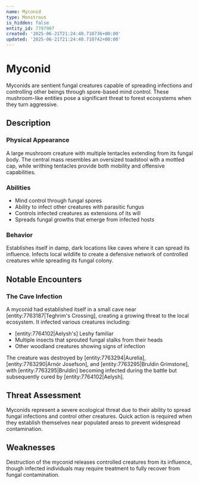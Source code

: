 ```yaml
---
name: Myconid
type: Monstrous
is_hidden: false
entity_id: 7797907
created: '2025-06-21T21:24:40.710736+00:00'
updated: '2025-06-21T21:24:40.710742+00:00'
---
```


# Myconid

Myconids are sentient fungal creatures capable of spreading infections and controlling other beings through spore-based mind control. These mushroom-like entities pose a significant threat to forest ecosystems when they turn aggressive.

## Description

### Physical Appearance
A large mushroom creature with multiple tentacles extending from its fungal body. The central mass resembles an oversized toadstool with a mottled cap, while writhing tentacles provide both mobility and offensive capabilities.

### Abilities
- Mind control through fungal spores
- Ability to infect other creatures with parasitic fungus
- Controls infected creatures as extensions of its will
- Spreads fungal growths that emerge from infected hosts

### Behavior
Establishes itself in damp, dark locations like caves where it can spread its influence. Infects local wildlife to create a defensive network of controlled creatures while spreading its fungal colony.

## Notable Encounters

### The Cave Infection
A myconid had established itself in a small cave near [entity:7763187|Teghrim's Crossing], creating a growing threat to the local ecosystem. It infected various creatures including:
- [entity:7764102|Aelysh's] Leshy familiar
- Multiple insects that sprouted fungal stalks from their heads
- Other woodland creatures showing signs of infection

The creature was destroyed by [entity:7763294|Aurelia], [entity:7763290|Arnór Josefson], and [entity:7763295|Bruldin Grimstone], with [entity:7763295|Bruldin] becoming infected during the battle but subsequently cured by [entity:7764102|Aelysh].

## Threat Assessment
Myconids represent a severe ecological threat due to their ability to spread fungal infections and control other creatures. Quick action is required when they establish themselves near populated areas to prevent widespread contamination.

## Weaknesses
Destruction of the myconid releases controlled creatures from its influence, though infected individuals may require treatment to fully recover from fungal contamination.